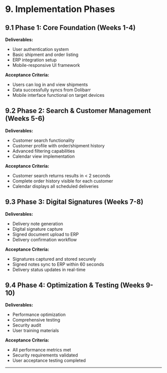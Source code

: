 # 9. Implementation Phases

## 9.1 Phase 1: Core Foundation (Weeks 1-4)
**Deliverables:**
- User authentication system
- Basic shipment and order listing
- ERP integration setup
- Mobile-responsive UI framework

**Acceptance Criteria:**
- Users can log in and view shipments
- Data successfully syncs from Dolibarr
- Mobile interface functional on target devices

## 9.2 Phase 2: Search & Customer Management (Weeks 5-6)
**Deliverables:**
- Customer search functionality
- Customer profile with order/shipment history
- Advanced filtering capabilities
- Calendar view implementation

**Acceptance Criteria:**
- Customer search returns results in < 2 seconds
- Complete order history visible for each customer
- Calendar displays all scheduled deliveries

## 9.3 Phase 3: Digital Signatures (Weeks 7-8)
**Deliverables:**
- Delivery note generation
- Digital signature capture
- Signed document upload to ERP
- Delivery confirmation workflow

**Acceptance Criteria:**
- Signatures captured and stored securely
- Signed notes sync to ERP within 60 seconds
- Delivery status updates in real-time

## 9.4 Phase 4: Optimization & Testing (Weeks 9-10)
**Deliverables:**
- Performance optimization
- Comprehensive testing
- Security audit
- User training materials

**Acceptance Criteria:**
- All performance metrics met
- Security requirements validated
- User acceptance testing completed

---
